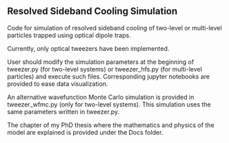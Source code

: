## Resolved Sideband Cooling Simulation

Code for simulation of resolved sideband cooling of two-level or multi-level
particles trapped using optical dipole traps.

Currently, only optical tweezers have been implemented.

User should modify the simulation parameters at the beginning of tweezer.py
(for two-level systems) or tweezer_hfs.py (for multi-level particles) and execute
such files. Corresponding jupyter notebooks are provided to ease data
visualization.

An alternative wavefunction Monte Carlo simulation is provided in tweezer_wfmc.py
(only for two-level systems). This simulation uses the same parameters written in
tweezer.py.

The chapter of my PhD thesis where the mathematics and physics of the model are
explained is provided under the Docs folder.

